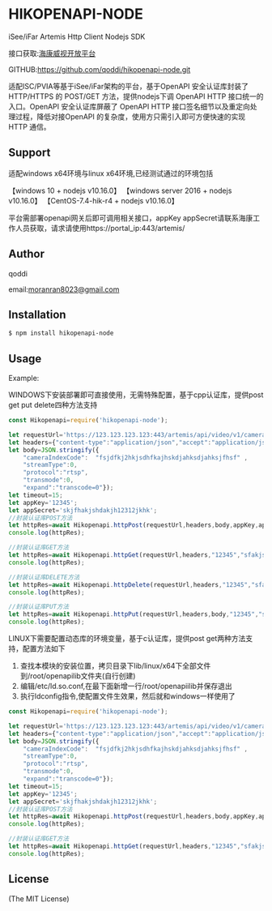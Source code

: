 # HIKOPENAPI-NODE
iSee/iFar Artemis Http Client Nodejs SDK


接口获取:[海康威视开放平台](https://open.hikvision.com)

GITHUB:https://github.com/qoddi/hikopenapi-node.git

适配ISC/PVIA等基于iSee/iFar架构的平台，基于OpenAPI 安全认证库封装了 HTTP/HTTPS 的 POST/GET 方法，提供nodejs下调 OpenAPI HTTP 接口统一的入口。OpenAPI 安全认证库屏蔽了 OpenAPI HTTP 接口签名细节以及重定向处理过程，降低对接OpenAPI 的复杂度，使用方只需引入即可方便快速的实现 HTTP 通信。 

## Support
适配windows x64环境与linux x64环境,已经测试通过的环境包括

【windows 10 + nodejs v10.16.0】 【windows server 2016 + nodejs v10.16.0】 【CentOS-7.4-hik-r4 + nodejs v10.16.0】

平台需部署openapi网关后即可调用相关接口，appKey appSecret请联系海康工作人员获取，请求请使用https://portal_ip:443/artemis/

## Author
qoddi

email:moranran8023@gmail.com


## Installation

```bash
$ npm install hikopenapi-node
```

## Usage

Example:


WINDOWS下安装部署即可直接使用，无需特殊配置，基于cpp认证库，提供post get put delete四种方法支持
```js
const Hikopenapi=require('hikopenapi-node');

let requestUrl='https://123.123.123.123:443/artemis/api/video/v1/cameras/previewURLs';
let headers={"content-type":"application/json","accept":"application/json"};
let body=JSON.stringify({
    "cameraIndexCode":  "fsjdfkj2hkjsdhfkajhskdjahksdjahksjfhsf" ,
    "streamType":0,
    "protocol":"rtsp",
    "transmode":0,
    "expand":"transcode=0"});
let timeout=15;
let appKey='12345';
let appSecret='skjfhakjshdakjh12312jkhk';
//封装认证库POST方法
let httpRes=await Hikopenapi.httpPost(requestUrl,headers,body,appKey,appSecret,timeout);
console.log(httpRes);

//封装认证库GET方法
let httpRes=await Hikopenapi.httpGet(requestUrl,headers,"12345","sfakjshdkjh1",timeout);
console.log(httpRes);

//封装认证库DELETE方法
let httpRes=await Hikopenapi.httpDelete(requestUrl,headers,"12345","sfakjshdkjh1",timeout);
console.log(httpRes);

//封装认证库PUT方法
let httpRes=await Hikopenapi.httpPut(requestUrl,headers,body,"12345","sfakjshdkjh1",timeout);
console.log(httpRes);
```


LINUX下需要配置动态库的环境变量，基于c认证库，提供post get两种方法支持，配置方法如下
1. 查找本模块的安装位置，拷贝目录下lib/linux/x64下全部文件到/root/openapilib文件夹(自行创建)
2. 编辑/etc/ld.so.conf,在最下面新增一行/root/openapiilib并保存退出
3. 执行ldconfig指令,使配置文件生效果，然后就和windows一样使用了

```js
const Hikopenapi=require('hikopenapi-node');

let requestUrl='https://123.123.123.123:443/artemis/api/video/v1/cameras/previewURLs';
let headers={"content-type":"application/json","accept":"application/json"};
let body=JSON.stringify({
    "cameraIndexCode":  "fsjdfkj2hkjsdhfkajhskdjahksdjahksjfhsf" ,
    "streamType":0,
    "protocol":"rtsp",
    "transmode":0,
    "expand":"transcode=0"});
let timeout=15;
let appKey='12345';
let appSecret='skjfhakjshdakjh12312jkhk';
//封装认证库POST方法
let httpRes=await Hikopenapi.httpPost(requestUrl,headers,body,appKey,appSecret,timeout);
console.log(httpRes);

//封装认证库GET方法
let httpRes=await Hikopenapi.httpGet(requestUrl,headers,"12345","sfakjshdkjh1",timeout);
console.log(httpRes);

```


## License

(The MIT License)